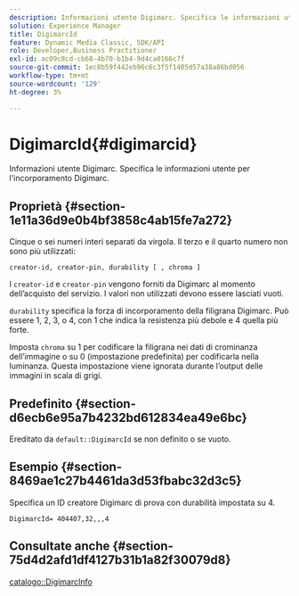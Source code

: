 ```yaml
---
description: Informazioni utente Digimarc. Specifica le informazioni utente per l'incorporamento Digimarc.
solution: Experience Manager
title: DigimarcId
feature: Dynamic Media Classic, SDK/API
role: Developer,Business Practitioner
exl-id: ac09c8cd-cb68-4b70-b1b4-9d4ca0166c7f
source-git-commit: 1ec8b59f442eb96c6c3f5f1405d57a38a86bd056
workflow-type: tm+mt
source-wordcount: '129'
ht-degree: 3%

---
```


# DigimarcId{#digimarcid}

Informazioni utente Digimarc. Specifica le informazioni utente per l&#39;incorporamento Digimarc.

## Proprietà {#section-1e11a36d9e0b4bf3858c4ab15fe7a272}

Cinque o sei numeri interi separati da virgola. Il terzo e il quarto numero non sono più utilizzati:

`creator-id, creator-pin, durability [ , chroma ]`

I `creator-id` e `creator-pin` vengono forniti da Digimarc al momento dell’acquisto del servizio. I valori non utilizzati devono essere lasciati vuoti.

`durability` specifica la forza di incorporamento della filigrana Digimarc. Può essere 1, 2, 3, o 4, con 1 che indica la resistenza più debole e 4 quella più forte.

Imposta `chroma` su 1 per codificare la filigrana nei dati di crominanza dell’immagine o su 0 (impostazione predefinita) per codificarla nella luminanza. Questa impostazione viene ignorata durante l’output delle immagini in scala di grigi.

## Predefinito {#section-d6ecb6e95a7b4232bd612834ea49e6bc}

Ereditato da `default::DigimarcId` se non definito o se vuoto.

## Esempio {#section-8469ae1c27b4461da3d53fbabc32d3c5}

Specifica un ID creatore Digimarc di prova con durabilità impostata su 4.

`DigimarcId= 404407,32,,,4`

## Consultate anche {#section-75d4d2afd1df4127b31b1a82f30079d8}

[catalogo::DigimarcInfo](../../../../../is-api/image-catalog/image-serving-api-ref/c-image-catalog-reference/c-image-svg-data-reference/c-image-data-reference/r-digimarcinfo-cat.md#reference-4925764ed683466bb7af4b807c86f8ba)

